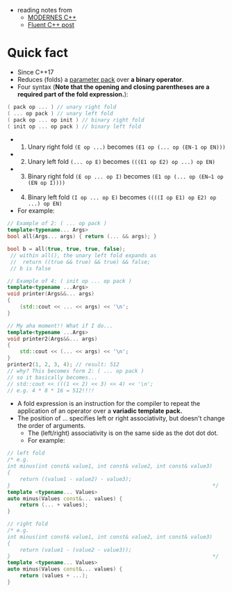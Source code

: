 - reading notes from
  - [MODERNES C++](https://www.modernescpp.com/index.php/from-variadic-templates-to-fold-expressions)
  - [Fluent C++ post](https://www.fluentcpp.com/2021/03/12/cpp-fold-expressions/)

# Quick fact
- Since C++17
- Reduces (folds) a [parameter pack](parameter_pack.md) over **a binary operator**.
- Four syntax (**Note that the opening and closing parentheses are a required part of the fold expression.**):
```cpp
( pack op ... )	// unary right fold
( ... op pack )	// unary left fold
( pack op ... op init )	// binary right fold
( init op ... op pack )	// binary left fold
```
  - 1) Unary right fold `(E op ...)` becomes `(E1 op (... op (EN-1 op EN)))`
  - 2) Unary left fold `(... op E)` becomes `(((E1 op E2) op ...) op EN)`
  - 3) Binary right fold `(E op ... op I)` becomes `(E1 op (... op (EN−1 op (EN op I))))`
  - 4) Binary left fold `(I op ... op E)` becomes `((((I op E1) op E2) op ...) op EN)`
- For example:
```cpp
// Example of 2: ( ... op pack )
template<typename... Args>
bool all(Args... args) { return (... && args); }

bool b = all(true, true, true, false);
 // within all(), the unary left fold expands as
 //  return ((true && true) && true) && false;
 // b is false
```
```cpp
// Example of 4: ( init op ... op pack )
template<typename ...Args>
void printer(Args&&... args)
{
    (std::cout << ... << args) << '\n';
}

// My aha moment!! What if I do...
template<typename ...Args>
void printer2(Args&&... args)
{
    std::cout << (... << args) << '\n';
}
printer2(1, 2, 3, 4); // result: 512
// why? This becomes form 2: ( ... op pack )
// so it basically becomes...
// std::cout << (((1 << 2) << 3) << 4) << '\n';
// e.g. 4 * 8 * 16 = 512!!!!
```
- A fold expression is an instruction for the compiler to repeat the application of an operator over a **variadic template pack.**
- The position of ... specifies left or right associativity, but doesn't change the order of arguments.
  - The (left/right) associativity is on the same side as the dot dot dot.
  - For example:
```cpp
// left fold
/* e.g.
int minus(int const& value1, int const& value2, int const& value3)
{
    return ((value1 - value2) - value3);
}                                                                 */
template <typename... Values>
auto minus(Values const&... values) {
    return (... + values);
}

// right fold
/* e.g.
int minus(int const& value1, int const& value2, int const& value3)
{
    return (value1 - (value2 - value3));
}                                                                 */
template <typename... Values>
auto minus(Values const&... values) {
    return (values + ...);
}
```
